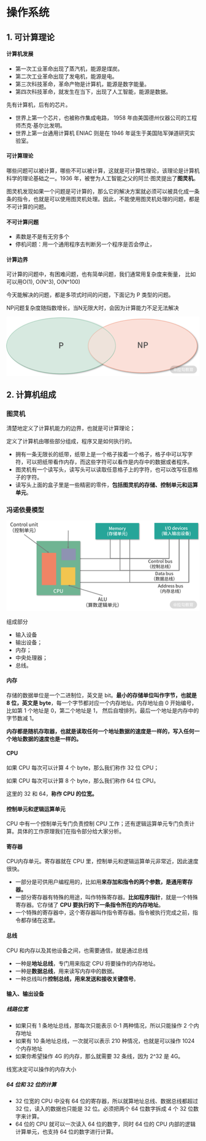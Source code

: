 # 操作系统



## 1. 可计算理论

#### 计算机发展

+ 第一次工业革命出现了蒸汽机，能源是煤炭。
+ 第二次工业革命出现了发电机，能源是电。
+ 第三次科技革命，革命产物是计算机，能源是数字能量。
+ 第四次科技革命，就发生在当下，出现了人工智能，能源是数据。

先有计算机，后有的芯片。

+ 世界上第一个芯片，也被称作集成电路， 1958 年由美国德州仪器公司的工程师杰克·基尔比发明。
+ 世界上第一台通用计算机 ENIAC 则是在 1946 年诞生于美国陆军弹道研究实验室。



#### 可计算理论

哪些问题可以被计算，哪些不可以被计算，这就是可计算性理论，该理论是计算机科学的理论基础之一。1936 年，被誉为人工智能之父的阿兰·图灵提出了**图灵机**。

图灵机发现如果一个问题是可计算的，那么它的解决方案就必须可以被具化成一条条的指令，也就是可以使用图灵机处理。因此，不能使用图灵机处理的问题，都是不可计算的问题。



#### 不可计算问题

+ 素数是不是有无穷多个
+ 停机问题：用一个通用程序去判断另一个程序是否会停止，



#### 计算边界

可计算的问题中，有困难问题，也有简单问题，我们通常用复杂度来衡量， 比如可以用O(1), O(N^3), O(N^100)

今天能解决的问题，都是多项式时间的问题，下面记为 P 类型的问题。

NP问题复杂度随指数增长，当N无限大时，会因为计算能力不足无法解决

![](./images/os-01.png)



## 2. 计算机组成

### 图灵机

清楚地定义了计算机能力的边界，也就是可计算理论；

定义了计算机由哪些部分组成，程序又是如何执行的。

+ 拥有一条无限长的纸带，纸带上是一个格子挨着一个格子，格子中可以写字符，可以把纸带看作内存，而这些字符可以看作是内存中的数据或者程序。
+ 图灵机有一个读写头，读写头可以读取任意格子上的字符，也可以改写任意格子的字符。
+ 读写头上面的盒子里是一些精密的零件，**包括图灵机的存储、控制单元和运算单元**。



### 冯诺依曼模型

![](./images/os-02.png)

组成部分

+ 输入设备
+ 输出设备；
+ 内存；
+ 中央处理器；
+ 总线。



#### 内存

存储的数据单位是一个二进制位，英文是 bit。**最小的存储单位叫作字节，也就是 8 位，英文是 byte**，每一个字节都对应一个内存地址。内存地址由 0 开始编号，比如第 1 个地址是 0，第二个地址是 1， 然后自增排列，最后一个地址是内存中的字节数减 1。

**内存都是随机存取器，也就是读取任何一个地址数据的速度是一样的，写入任何一个地址数据的速度也是一样的。**



#### CPU

如果 CPU 每次可以计算 4 个 byte，那么我们称作 32 位 CPU；

如果 CPU 每次可以计算 8 个 byte，那么我们称作 64 位 CPU。

这里的 32 和 64，**称作 CPU 的位宽。**



#### 控制单元和逻辑运算单元

CPU 中有一个控制单元专门负责控制 CPU 工作；还有逻辑运算单元专门负责计算。具体的工作原理我们在指令部分给大家分析。



#### 寄存器

CPU内存单元。寄存器就在 CPU 里，控制单元和逻辑运算单元非常近，因此速度很快。

+ 一部分是可供用户编程用的，比如用**来存加和指令的两个参数，是通用寄存器。**
+ 一部分寄存器有特殊的用途，叫作特殊寄存器。**比如程序指针**，就是一个特殊寄存器。它存储了 **CPU 要执行的下一条指令所在的内存地址**。
+ 一个特殊的寄存器中，这个寄存器叫作指令寄存器。指令被执行完成之前，指令都存储在这里。



#### 总线

CPU 和内存以及其他设备之间，也需要通信，就是通过总线

+ 一种是**地址总线**，专门用来指定 CPU 将要操作的内存地址。
+ 一种是**数据总线**，用来读写内存中的数据。
+ 一种总线叫作**控制总线，用来发送和接收关键信号**。



#### 输入、输出设备

##### 线路位宽

+ 如果只有 1 条地址总线，那每次只能表示 0-1 两种情况，所以只能操作 2 个内存地址
+ 如果有 10 条地址总线，一次就可以表示 210 种情况，也就是可以操作 1024 个内存地址
+ 如果你希望操作 4G 的内存，那么就需要 32 条线，因为 2^32 是 4G。

线宽决定可以操作的内存大小

##### 64 位和 32 位的计算

+ 32 位宽的 CPU 中没有 64 位的寄存器，所以就算地址总线、数据总线都超过 32 位，读入的数据也只能是 32 位。必须把两个 64 位数字拆成 4 个 32 位数字来计算。
+ 64 位的 CPU 就可以一次读入 64 位的数字，同时 64 位的 CPU 内部的逻辑计算单元，也支持 64 位的数字进行计算。